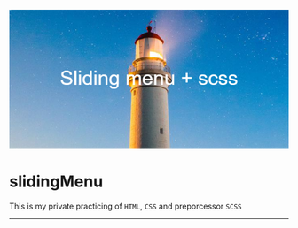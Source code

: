 ![](./banner/Sliding_menu_%2B_scss.png)

# slidingMenu

This is my private practicing of `HTML`, `CSS` and preporcessor `SCSS`

---

